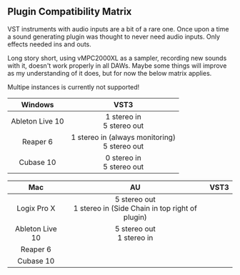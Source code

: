 ## Plugin Compatibility Matrix

VST instruments with audio inputs are a bit of a rare one. Once upon a time a sound generating plugin was thought to never need audio inputs. Only effects needed ins and outs.

Long story short, using vMPC2000XL as a sampler, recording new sounds with it, doesn't work properly in all DAWs. Maybe some things will improve as my understanding of it does, but for now the below matrix applies.

Multipe instances is currently not supported!


|     Windows     |                       VST3                        |
| :-------------: | :-----------------------------------------------: |
| Ableton Live 10 |           1 stereo in<br />5 stereo out           |
|    Reaper 6     | 1 stereo in (always monitoring)<br />5 stereo out |
|    Cubase 10    |           0 stereo in<br />5 stereo out           |

|       Mac       |                              AU                              | VST3 |
| :-------------: | :----------------------------------------------------------: | :--: |
|   Logix Pro X   | 5 stereo out<br />1 stereo in (Side Chain in top right of plugin) |      |
| Ableton Live 10 |                5 stereo out<br />1 stereo in                 |      |
|    Reaper 6     |                                                              |      |
|    Cubase 10    |                                                              |      |


